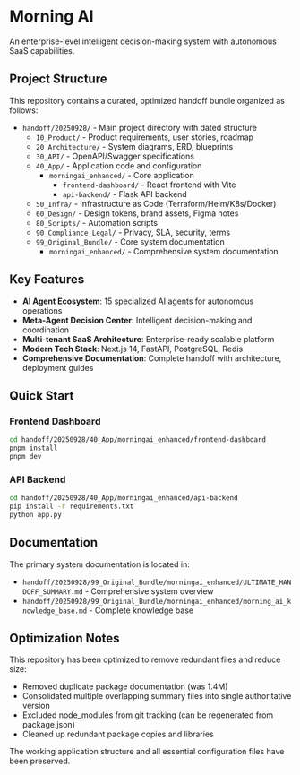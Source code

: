 # Morning AI

An enterprise-level intelligent decision-making system with autonomous SaaS capabilities.

## Project Structure

This repository contains a curated, optimized handoff bundle organized as follows:

- `handoff/20250928/` - Main project directory with dated structure
  - `10_Product/` - Product requirements, user stories, roadmap
  - `20_Architecture/` - System diagrams, ERD, blueprints  
  - `30_API/` - OpenAPI/Swagger specifications
  - `40_App/` - Application code and configuration
    - `morningai_enhanced/` - Core application
      - `frontend-dashboard/` - React frontend with Vite
      - `api-backend/` - Flask API backend
  - `50_Infra/` - Infrastructure as Code (Terraform/Helm/K8s/Docker)
  - `60_Design/` - Design tokens, brand assets, Figma notes
  - `80_Scripts/` - Automation scripts
  - `90_Compliance_Legal/` - Privacy, SLA, security, terms
  - `99_Original_Bundle/` - Core system documentation
    - `morningai_enhanced/` - Comprehensive system documentation

## Key Features

- **AI Agent Ecosystem**: 15 specialized AI agents for autonomous operations
- **Meta-Agent Decision Center**: Intelligent decision-making and coordination
- **Multi-tenant SaaS Architecture**: Enterprise-ready scalable platform
- **Modern Tech Stack**: Next.js 14, FastAPI, PostgreSQL, Redis
- **Comprehensive Documentation**: Complete handoff with architecture, deployment guides

## Quick Start

### Frontend Dashboard
```bash
cd handoff/20250928/40_App/morningai_enhanced/frontend-dashboard
pnpm install
pnpm dev
```

### API Backend
```bash
cd handoff/20250928/40_App/morningai_enhanced/api-backend
pip install -r requirements.txt
python app.py
```

## Documentation

The primary system documentation is located in:
- `handoff/20250928/99_Original_Bundle/morningai_enhanced/ULTIMATE_HANDOFF_SUMMARY.md` - Comprehensive system overview
- `handoff/20250928/99_Original_Bundle/morningai_enhanced/morning_ai_knowledge_base.md` - Complete knowledge base

## Optimization Notes

This repository has been optimized to remove redundant files and reduce size:
- Removed duplicate package documentation (was 1.4M)
- Consolidated multiple overlapping summary files into single authoritative version
- Excluded node_modules from git tracking (can be regenerated from package.json)
- Cleaned up redundant package copies and libraries

The working application structure and all essential configuration files have been preserved.
